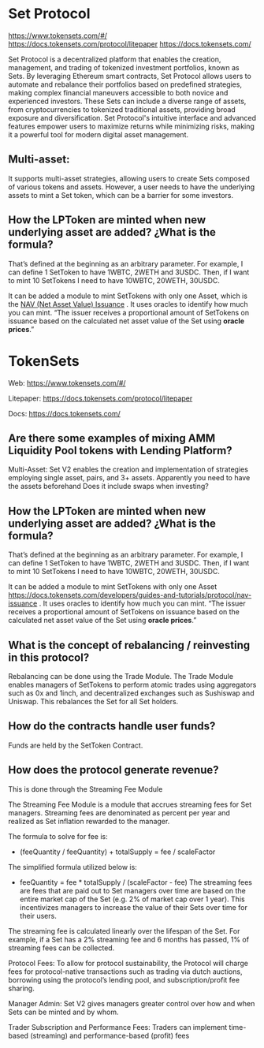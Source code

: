 # Set Protocol
https://www.tokensets.com/#/
https://docs.tokensets.com/protocol/litepaper
https://docs.tokensets.com/


Set Protocol is a decentralized platform that enables the creation, management, and trading of tokenized investment portfolios, known as Sets. By leveraging Ethereum smart contracts, Set Protocol allows users to automate and rebalance their portfolios based on predefined strategies, making complex financial maneuvers accessible to both novice and experienced investors. These Sets can include a diverse range of assets, from cryptocurrencies to tokenized traditional assets, providing broad exposure and diversification. Set Protocol's intuitive interface and advanced features empower users to maximize returns while minimizing risks, making it a powerful tool for modern digital asset management.

## Multi-asset:
It supports multi-asset strategies, allowing users to create Sets composed of various tokens and assets.
However, a user needs to have the underlying assets to mint a Set token, which can be a barrier for some investors.

## How the LPToken are minted when new underlying asset are added? ¿What is the formula?

That’s defined at the beginning as an arbitrary parameter. For example, I can define 1 SetToken to have 1WBTC, 2WETH and 3USDC. Then, if I want to mint 10 SetTokens I need to have 10WBTC, 20WETH, 30USDC.

It can be added a module to mint SetTokens with only one Asset, which is the [NAV (Net Asset Value) Issuance](https://docs.tokensets.com/developers/guides-and-tutorials/protocol/nav-issuance) . It uses oracles to identify how much you can mint. “The issuer receives a proportional amount of SetTokens on issuance based on the calculated net asset value of the Set using **oracle prices**.”

# TokenSets

Web: https://www.tokensets.com/#/

Litepaper: https://docs.tokensets.com/protocol/litepaper

Docs: https://docs.tokensets.com/

## Are there some examples of mixing AMM Liquidity Pool tokens with Lending Platform?

Multi-Asset: Set V2 enables the creation and implementation of strategies employing single asset, pairs, and 3+ assets.
Apparently you need to have the assets beforehand
Does it include swaps when investing?

## How the LPToken are minted when new underlying asset are added? ¿What is the formula?

That’s defined at the beginning as an arbitrary parameter. For example, I can define 1 SetToken to have 1WBTC, 2WETH and 3USDC. Then, if I want to mint 10 SetTokens I need to have 10WBTC, 20WETH, 30USDC.

It can be added a module to mint SetTokens with only one Asset   https://docs.tokensets.com/developers/guides-and-tutorials/protocol/nav-issuance . It uses oracles to identify how much you can mint. “The issuer receives a proportional amount of SetTokens on issuance based on the calculated net asset value of the Set using **oracle prices**.”

## What is the concept of rebalancing / reinvesting in this protocol?

Rebalancing can be done using the Trade Module. The Trade Module enables managers of SetTokens to perform atomic trades using aggregators such as 0x and 1inch, and decentralized exchanges such as Sushiswap and Uniswap. This rebalances the Set for all Set holders.

## How do the contracts handle user funds?

Funds are held by the SetToken Contract.

## How does the protocol generate revenue?

This is done through the Streaming Fee Module

The Streaming Fee Module is a module that accrues streaming fees for Set managers. Streaming fees are denominated as percent per year and realized as Set inflation rewarded to the manager.

The formula to solve for fee is:
- (feeQuantity / feeQuantity) + totalSupply = fee / scaleFactor

The simplified formula utilized below is:
- feeQuantity = fee * totalSupply / (scaleFactor - fee)
The streaming fees are fees that are paid out to Set managers over time are based on the entire market cap of the Set (e.g. 2% of market cap over 1 year). This incentivizes managers to increase the value of their Sets over time for their users.

The streaming fee is calculated linearly over the lifespan of the Set. For example, if a Set has a 2% streaming fee and 6 months has passed, 1% of streaming fees can be collected.

Protocol Fees: To allow for protocol sustainability, the Protocol will charge fees for protocol-native transactions such as trading via dutch auctions, borrowing using the protocol’s lending pool, and subscription/profit fee sharing.

Manager Admin: Set V2 gives managers greater control over how and when Sets can be minted and by whom.

Trader Subscription and Performance Fees: Traders can implement time-based (streaming) and performance-based (profit) fees